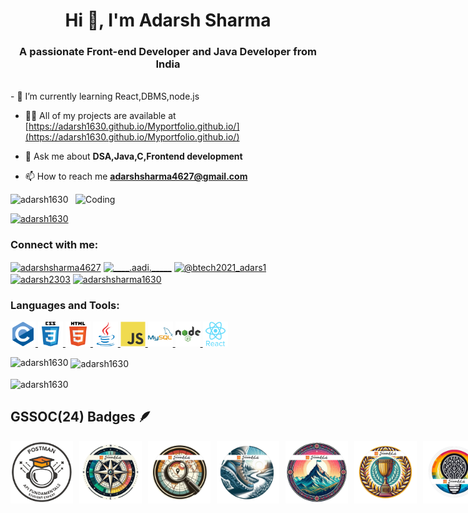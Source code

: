 <h1 align="center">Hi 👋, I'm Adarsh Sharma</h1>
<h3 align="center">A passionate Front-end Developer and Java Developer from India</h3>



<br>
- 🌱 I’m currently learning React,DBMS,node.js

- 👨‍💻 All of my projects are available at [https://adarsh1630.github.io/Myportfolio.github.io/](https://adarsh1630.github.io/Myportfolio.github.io/)

- 💬 Ask me about **DSA,Java,C,Frontend development**

- 📫 How to reach me **adarshsharma4627@gmail.com**


<img align="right" alt="Coding" width="400" src="https://media.tenor.com/rePDfDWO3XoAAAAd/hacking.gif">







<p align="left"> <img src="https://komarev.com/ghpvc/?username=adarsh1630&label=Profile%20views&color=0e75b6&style=flat" alt="adarsh1630" /> </p>

<p align="left"> <a href="https://github.com/ryo-ma/github-profile-trophy"><img src="https://github-profile-trophy.vercel.app/?username=adarsh1630" alt="adarsh1630" /></a> </p>



<h3 align="left">Connect with me:</h3>
<p align="left">
<a href="https://linkedin.com/in/adarshsharma4627" target="blank"><img align="center" src="https://raw.githubusercontent.com/rahuldkjain/github-profile-readme-generator/master/src/images/icons/Social/linked-in-alt.svg" alt="adarshsharma4627" height="30" width="40" /></a>
<a href="https://instagram.com/____.aadi._____" target="blank"><img align="center" src="https://raw.githubusercontent.com/rahuldkjain/github-profile-readme-generator/master/src/images/icons/Social/instagram.svg" alt="____.aadi._____" height="30" width="40" /></a>
<a href="https://www.hackerrank.com/@btech2021_adars1" target="blank"><img align="center" src="https://raw.githubusercontent.com/rahuldkjain/github-profile-readme-generator/master/src/images/icons/Social/hackerrank.svg" alt="@btech2021_adars1" height="30" width="40" /></a>
<a href="https://www.leetcode.com/adarsh2303" target="blank"><img align="center" src="https://raw.githubusercontent.com/rahuldkjain/github-profile-readme-generator/master/src/images/icons/Social/leet-code.svg" alt="adarsh2303" height="30" width="40" /></a>
<a href="https://auth.geeksforgeeks.org/user/adarshsharma1630" target="blank"><img align="center" src="https://raw.githubusercontent.com/rahuldkjain/github-profile-readme-generator/master/src/images/icons/Social/geeks-for-geeks.svg" alt="adarshsharma1630" height="30" width="40" /></a>
</p>

<h3 align="left">Languages and Tools:</h3>
<p align="left"> <a href="https://www.cprogramming.com/" target="_blank" rel="noreferrer"> <img src="https://raw.githubusercontent.com/devicons/devicon/master/icons/c/c-original.svg" alt="c" width="40" height="40"/> </a> <a href="https://www.w3schools.com/css/" target="_blank" rel="noreferrer"> <img src="https://raw.githubusercontent.com/devicons/devicon/master/icons/css3/css3-original-wordmark.svg" alt="css3" width="40" height="40"/> </a> <a href="https://www.w3.org/html/" target="_blank" rel="noreferrer"> <img src="https://raw.githubusercontent.com/devicons/devicon/master/icons/html5/html5-original-wordmark.svg" alt="html5" width="40" height="40"/> </a> <a href="https://www.java.com" target="_blank" rel="noreferrer"> <img src="https://raw.githubusercontent.com/devicons/devicon/master/icons/java/java-original.svg" alt="java" width="40" height="40"/> </a> <a href="https://developer.mozilla.org/en-US/docs/Web/JavaScript" target="_blank" rel="noreferrer"> <img src="https://raw.githubusercontent.com/devicons/devicon/master/icons/javascript/javascript-original.svg" alt="javascript" width="40" height="40"/> </a> <a href="https://www.mysql.com/" target="_blank" rel="noreferrer"> <img src="https://raw.githubusercontent.com/devicons/devicon/master/icons/mysql/mysql-original-wordmark.svg" alt="mysql" width="40" height="40"/> </a> <a href="https://nodejs.org" target="_blank" rel="noreferrer"> <img src="https://raw.githubusercontent.com/devicons/devicon/master/icons/nodejs/nodejs-original-wordmark.svg" alt="nodejs" width="40" height="40"/> </a> <a href="https://reactjs.org/" target="_blank" rel="noreferrer"> <img src="https://raw.githubusercontent.com/devicons/devicon/master/icons/react/react-original-wordmark.svg" alt="react" width="40" height="40"/> </a> </p>

<p><img align="left" src="https://github-readme-stats.vercel.app/api/top-langs?username=adarsh1630&show_icons=true&locale=en&layout=compact" alt="adarsh1630" /></p>

<p>&nbsp;<img align="center" src="https://github-readme-stats.vercel.app/api?username=adarsh1630&show_icons=true&locale=en" alt="adarsh1630" /></p>

<p><img align="center" src="https://github-readme-streak-stats.herokuapp.com/?user=adarsh1630&" alt="adarsh1630" /></p>

## GSSOC(24) Badges 🪶
<div style='display:flex; align-items:center; gap: 10px;' align='center'>
<img src="https://raw.githubusercontent.com/girlscript/gssoc-website-new/main/public/badges/postman.png" width="100px" height="100px" />
  <img src="https://github.com/girlscript/gssoc-website-new/blob/main/public/badges/1.png" width="100px" height="100px" />
  <img src="https://github.com/girlscript/gssoc-website-new/blob/main/public/badges/2.png" width="100px" height="100px" />
  <img src="https://github.com/girlscript/gssoc-website-new/blob/main/public/badges/3.png" width="100px" height="100px" />
  <img src="https://github.com/girlscript/gssoc-website-new/blob/main/public/badges/4.png" width="100px" height="100px" />
  <img src="https://github.com/girlscript/gssoc-website-new/blob/main/public/badges/5.png" width="100px" height="100px" />
  <img src="https://github.com/girlscript/gssoc-website-new/blob/main/public/badges/6.png" width="100px" height="100px" />
</div>
